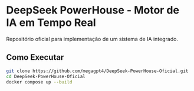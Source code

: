 # DeepSeek PowerHouse - Motor de IA em Tempo Real

Repositório oficial para implementação de um sistema de IA integrado.

## Como Executar

```bash
git clone https://github.com/megagpt4/DeepSeek-PowerHouse-Oficial.git
cd DeepSeek-PowerHouse-Oficial
docker compose up --build
